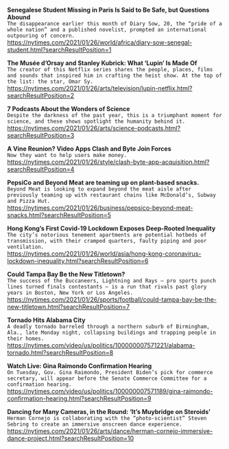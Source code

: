 **Senegalese Student Missing in Paris Is Said to Be Safe, but Questions Abound**\
`The disappearance earlier this month of Diary Sow, 20, the “pride of a whole nation” and a published novelist, prompted an international outpouring of concern.`\
https://nytimes.com/2021/01/26/world/africa/diary-sow-senegal-student.html?searchResultPosition=1

**The Musée d’Orsay and Stanley Kubrick: What ‘Lupin’ Is Made Of**\
`The creator of this Netflix series shares the people, places, films and sounds that inspired him in crafting the heist show. At the top of the list: the star, Omar Sy.`\
https://nytimes.com/2021/01/26/arts/television/lupin-netflix.html?searchResultPosition=2

**7 Podcasts About the Wonders of Science**\
`Despite the darkness of the past year, this is a triumphant moment for science, and these shows spotlight the humanity behind it.`\
https://nytimes.com/2021/01/26/arts/science-podcasts.html?searchResultPosition=3

**A Vine Reunion? Video Apps Clash and Byte Join Forces**\
`Now they want to help users make money.`\
https://nytimes.com/2021/01/26/style/clash-byte-app-acquisition.html?searchResultPosition=4

**PepsiCo and Beyond Meat are teaming up on plant-based snacks.**\
`Beyond Meat is looking to expand beyond the meat aisle after previously teaming up with restaurant chains like McDonald’s, Subway and Pizza Hut.`\
https://nytimes.com/2021/01/26/business/pepsico-beyond-meat-snacks.html?searchResultPosition=5

**Hong Kong’s First Covid-19 Lockdown Exposes Deep-Rooted Inequality**\
`The city’s notorious tenement apartments are potential hotbeds of transmission, with their cramped quarters, faulty piping and poor ventilation.`\
https://nytimes.com/2021/01/26/world/asia/hong-kong-coronavirus-lockdown-inequality.html?searchResultPosition=6

**Could Tampa Bay Be the New Titletown?**\
`The success of the Buccaneers, Lightning and Rays — pro sports punch lines turned finals contestants — is a run that rivals past glory years in Boston, New York or Los Angeles.`\
https://nytimes.com/2021/01/26/sports/football/could-tampa-bay-be-the-new-titletown.html?searchResultPosition=7

**Tornado Hits Alabama City**\
`A deadly tornado barreled through a northern suburb of Birmingham, Ala., late Monday night, collapsing buildings and trapping people in their homes.`\
https://nytimes.com/video/us/politics/100000007571221/alabama-tornado.html?searchResultPosition=8

**Watch Live: Gina Raimondo Confirmation Hearing**\
`On Tuesday, Gov. Gina Raimondo, President Biden’s pick for commerce secretary, will appear before the Senate Commerce Committee for a confirmation hearing.`\
https://nytimes.com/video/us/politics/100000007571189/gina-raimondo-confirmation-hearing.html?searchResultPosition=9

**Dancing for Many Cameras, in the Round: ‘It’s Muybridge on Steroids’**\
`Herman Cornejo is collaborating with the “photo-scientist” Steven Sebring to create an immersive onscreen dance experience.`\
https://nytimes.com/2021/01/26/arts/dance/herman-cornejo-immersive-dance-project.html?searchResultPosition=10

